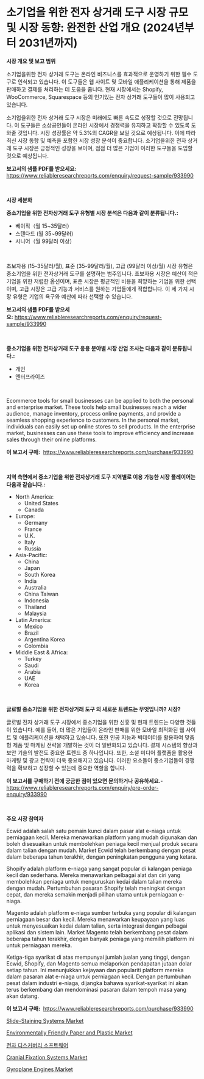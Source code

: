 <p><h1>소기업을 위한 전자 상거래 도구 시장 규모 및 시장 동향: 완전한 산업 개요 (2024년부터 2031년까지)</h1></p><p><strong>시장 개요 및 보고 범위</strong></p>
<p><p>소기업을위한 전자 상거래 도구는 온라인 비즈니스를 효과적으로 운영하기 위한 필수 도구로 인식되고 있습니다. 이 도구들은 웹 사이트 및 모바일 애플리케이션을 통해 제품을 판매하고 결제를 처리하는 데 도움을 줍니다. 현재 시장에서는 Shopify, WooCommerce, Squarespace 등의 인기있는 전자 상거래 도구들이 많이 사용되고 있습니다.</p><p>소기업을위한 전자 상거래 도구 시장은 미래에도 빠른 속도로 성장할 것으로 전망됩니다. 이 도구들은 소상공인들이 온라인 시장에서 경쟁력을 유지하고 확장할 수 있도록 도와줄 것입니다. 시장 성장률은 약 5.3%의 CAGR을 보일 것으로 예상됩니다. 이에 따라 최신 시장 동향 및 예측을 포함한 시장 성장 분석이 중요합니다. 소기업을위한 전자 상거래 도구 시장은 긍정적인 성장을 보이며, 점점 더 많은 기업이 이러한 도구들을 도입할 것으로 예상됩니다.</p></p>
<p><strong>보고서의 샘플 PDF를 받으세요:</strong> <a href="https://www.reliableresearchreports.com/enquiry/request-sample/933990">https://www.reliableresearchreports.com/enquiry/request-sample/933990</a></p>
<p>&nbsp;</p>
<p><strong>시장 세분화</strong></p>
<p><strong>중소기업을 위한 전자상거래 도구 유형별 시장 분석은 다음과 같이 분류됩니다.:</strong></p>
<p><ul><li>베이직（월 15~35달러）</li><li>스탠다드 (월 35~99달러)</li><li>시니어（월 99달러 이상）</li></ul></p>
<p>&nbsp;</p>
<p><p>초보자용 (15-35달러/월), 표준 (35-99달러/월), 고급 (99달러 이상/월) 시장 유형은 중소기업을 위한 전자상거래 도구를 설명하는 범주입니다. 초보자용 시장은 예산이 적은 기업을 위한 저렴한 옵션이며, 표준 시장은 평균적인 비용을 희망하는 기업을 위한 선택이며, 고급 시장은 고급 기능과 서비스를 원하는 기업들에게 적합합니다. 이 세 가지 시장 유형은 기업의 욕구와 예산에 따라 선택할 수 있습니다.</p></p>
<p><strong>보고서의 샘플 PDF를 받으세요:</strong>&nbsp;<a href="https://www.reliableresearchreports.com/enquiry/request-sample/933990">https://www.reliableresearchreports.com/enquiry/request-sample/933990</a></p>
<p>&nbsp;</p>
<p><strong> 중소기업을 위한 전자상거래 도구 응용 분야별 시장 산업 조사는 다음과 같이 분류됩니다.:</strong></p>
<p><ul><li>개인</li><li>엔터프라이즈</li></ul></p>
<p>&nbsp;</p>
<p><p>Ecommerce tools for small businesses can be applied to both the personal and enterprise market. These tools help small businesses reach a wider audience, manage inventory, process online payments, and provide a seamless shopping experience to customers. In the personal market, individuals can easily set up online stores to sell products. In the enterprise market, businesses can use these tools to improve efficiency and increase sales through their online platforms.</p></p>
<p><strong>이 보고서 구매:</strong>&nbsp; <a href="https://www.reliableresearchreports.com/purchase/933990">https://www.reliableresearchreports.com/purchase/933990</a></p>
<p>&nbsp;</p>
<p><strong>지역 측면에서 중소기업을 위한 전자상거래 도구 지역별로 이용 가능한 시장 플레이어는 다음과 같습니다.:</strong></p>
<p><ul>
    <li>
        North America:
        <ul>
            <li>United States</li>
            <li>Canada</li>
        </ul>
    </li>
    <li>
        Europe:
        <ul>
            <li>Germany</li>
            <li>France</li>
            <li>U.K.</li>
            <li>Italy</li>
            <li>Russia</li>
        </ul>
    </li>
    <li>
        Asia-Pacific:
        <ul>
            <li>China</li>
            <li>Japan</li>
            <li>South Korea</li>
            <li>India</li>
            <li>Australia</li>
            <li>China Taiwan</li>
            <li>Indonesia</li>
            <li>Thailand</li>
            <li>Malaysia</li>
        </ul>
    </li>
    <li>
        Latin America:
        <ul>
            <li>Mexico</li>
            <li>Brazil</li>
            <li>Argentina Korea</li>
            <li>Colombia</li>
        </ul>
    </li>
    <li>
        Middle East & Africa:
        <ul>
            <li>Turkey</li>
            <li>Saudi</li>
            <li>Arabia</li>
            <li>UAE</li>
            <li>Korea</li>
        </ul>
    </li>
    </ul></p>
<p>&nbsp;</p>
<p><strong>글로벌 중소기업을 위한 전자상거래 도구 의 새로운 트렌드는 무엇입니까? 시장?</strong></p>
<p><p>글로벌 전자 상거래 도구 시장에서 중소기업을 위한 신흥 및 현재 트렌드는 다양한 것들이 있습니다. 예를 들어, 더 많은 기업들이 온라인 판매를 위한 모바일 최적화된 웹 사이트 및 애플리케이션을 채택하고 있습니다. 또한 인공 지능과 빅데이터를 활용하여 맞춤형 제품 및 마케팅 전략을 개발하는 것이 더 일반화되고 있습니다. 결제 시스템의 향상과 보안 기술의 발전도 중요한 트렌드 중 하나입니다. 또한, 소셜 미디어 플랫폼을 활용한 마케팅 및 광고 전략이 더욱 중요해지고 있습니다. 이러한 요소들이 중소기업들이 경쟁력을 확보하고 성장할 수 있는데 중요한 역할을 합니다.</p></p>
<p><strong>이 보고서를 구매하기 전에 궁금한 점이 있으면 문의하거나 공유하세요.</strong>- <a href="https://www.reliableresearchreports.com/enquiry/pre-order-enquiry/933990">https://www.reliableresearchreports.com/enquiry/pre-order-enquiry/933990</a></p>
<p>&nbsp;</p>
<p><strong>주요 시장 참여자</strong></p>
<p><p>Ecwid adalah salah satu pemain kunci dalam pasar alat e-niaga untuk perniagaan kecil. Mereka menawarkan platform yang mudah digunakan dan boleh disesuaikan untuk membolehkan peniaga kecil menjual produk secara dalam talian dengan mudah. Market Ecwid telah berkembang dengan pesat dalam beberapa tahun terakhir, dengan peningkatan pengguna yang ketara.</p><p>Shopify adalah platform e-niaga yang sangat popular di kalangan peniaga kecil dan sederhana. Mereka menawarkan pelbagai alat dan ciri yang membolehkan peniaga untuk menguruskan kedai dalam talian mereka dengan mudah. Pertumbuhan pasaran Shopify telah meningkat dengan cepat, dan mereka semakin menjadi pilihan utama untuk perniagaan e-niaga.</p><p>Magento adalah platform e-niaga sumber terbuka yang popular di kalangan perniagaan besar dan kecil. Mereka menawarkan keupayaan yang luas untuk menyesuaikan kedai dalam talian, serta integrasi dengan pelbagai aplikasi dan sistem lain. Market Magento telah berkembang pesat dalam beberapa tahun terakhir, dengan banyak peniaga yang memilih platform ini untuk perniagaan mereka.</p><p>Ketiga-tiga syarikat di atas mempunyai jumlah jualan yang tinggi, dengan Ecwid, Shopify, dan Magento semua melaporkan pendapatan jutaan dolar setiap tahun. Ini menunjukkan kejayaan dan populariti platform mereka dalam pasaran alat e-niaga untuk perniagaan kecil. Dengan pertumbuhan pesat dalam industri e-niaga, dijangka bahawa syarikat-syarikat ini akan terus berkembang dan mendominasi pasaran dalam tempoh masa yang akan datang.</p></p>
<p><strong>이 보고서 구매:</strong>&nbsp;&nbsp;<a href="https://www.reliableresearchreports.com/purchase/933990">https://www.reliableresearchreports.com/purchase/933990</a></p>
<p><p><a href="https://noble-drawer-34c.notion.site/Slide-Staining-Systems-Market-Furnish-Information-about-Market-Size-Market-Share-Market-Dynamics--d519b239a1dc449aa2348ac98962d5f6">Slide-Staining Systems Market</a></p><p><a href="https://github.com/gulaimolin/Market-Research-Report-List-3/blob/main/environmentally-friendly-paper-and-plastic-market.md">Environmentally Friendly Paper and Plastic Market</a></p><p><a href="https://github.com/vs019sa3m8x/Market-Research-Report-List-1/blob/main/5977920184241.md">전자 디스커버리 소프트웨어</a></p><p><a href="https://fearless-okapi-6c8.notion.site/Cranial-Fixation-Systems-Market-Size-Global-Industry-Overview-Market-Segmentation-and-Forecast-20-96e98b4671e149de84fe1df96465aa1f">Cranial Fixation Systems Market</a></p><p><a href="https://view.publitas.com/reportprime-1/gyroplane-engines-market-size-market-share-and-global-market-analysis-report-2024-2031/">Gyroplane Engines Market</a></p></p>
